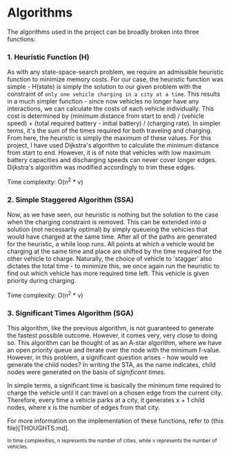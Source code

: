 # Algorithms

The algorithms used in the project can be broadly broken into three functions: 


### 1. Heuristic Function (H)
As with any state-space-search problem, we require an admissible heuristic function to minimize memory costs. For our case, the heuristic function was simple - H(state) is simply the solution to our given problem with the constraint of `only one vehicle charging in a city at a time`. This results in a much simpler function - since now vehicles no longer have any interactions, we can calculate the costs of each vehicle individually. This cost is determined by (minimum distance from start to end) / (vehicle speed) + (total required battery - initial battery) / (charging rate). In simpler terms, it's the sum of the times required for both traveling and charging. From here, the heuristic is simply the maximum of these values. For this project, I have used Dijkstra's algorithm to calculate the minimum distance from start to end. However, it is of note that vehicles with low maximum battery capacities and discharging speeds can never cover longer edges. Dijkstra's algorithm was modified accordingly to trim these edges.

Time complexity: O(n<sup>2</sup> * v)

### 2. Simple Staggered Algorithm (SSA)
Now, as we have seen, our heuristic is nothing but the solution to the case when the charging constraint is removed. This can be extended into _a_ solution (not necessarily optimal) by simply queueing the vehicles that would have charged at the same time. After all of the paths are generated for the heuristic, a while loop runs. All points at which a vehicle would be charging at the same time and place are shifted by the time required for the other vehicle to charge. Naturally, the choice of vehicle to 'stagger' also dictates the total time - to minimize this, we once again run the heuristic to find out which vehicle has more required time left. This vehicle is given priority during charging.

Time complexity: O(n<sup>2</sup> * v)

### 3. Significant Times Algorithm (SGA)
This algorithm, like the previous algorithm, is not guaranteed to generate the fastest possible outcome. However, it comes very, very close to doing so. This algorithm can be thought of as an A-star algorithm, where we have an open priority queue and iterate over the node with the minimum f-value. However, in this problem, a significant question arises - how would we generate the child nodes? In writing the STA, as the name indicates, child nodes were generated on the basis of *significant times*.

In simple terms, a significant time is basically the minimum time required to charge the vehicle until it can travel on a chosen edge from the current city. Therefore, every time a vehicle parks at a city, it generates x + 1 child nodes, where x is the number of edges from that city.


For more information on the implementation of these functions, refer to (this file)[THOUGHTS.md].


<sub>In time complexities, n represents the number of cities, while v represents the number of vehicles.</sub>